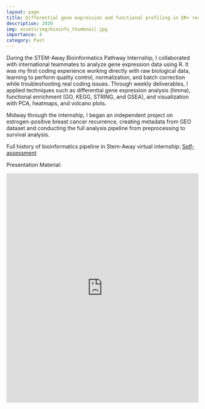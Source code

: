 ```yaml
---
layout: page
title: Differential gene expression and functional profiling in ER+ recurrent breast cancer
description: 2020
img: assets/img/bioinfo_thumbnail.jpg
importance: 4
category: Past
---
```


During the STEM-Away Bioinformatics Pathway Internship, I collaborated with international teammates to analyze gene expression data using R. It was my first coding experience working directly with raw biological data, learning to perform quality control, normalization, and batch correction while troubleshooting real coding issues. Through weekly deliverables, I applied techniques such as differential gene expression analysis (limma), functional enrichment (GO, KEGG, STRING, and GSEA), and visualization with PCA, heatmaps, and volcano plots.

Midway through the internship, I began an independent project on estrogen-positive breast cancer recurrence, creating metadata from GEO dataset and conducting the full analysis pipeline from preprocessing to survival analysis.

Full history of bioinformatics pipeline in Stem-Away virtual internship: [Self-assessment](https://stemaway.com/t/eunahyang-bioinformatics-pathway/5337)

Presentation Material:
<div style="position:relative; padding-top: 0;">
  <iframe
    src="https://drive.google.com/file/d/1Xv4UT1_yqbiSgwg90jjQ0EcaGWmxoG7X/preview"
    width="100%"
    height="600"
    allow="autoplay"
    style="border:0;">
  </iframe>
</div>
